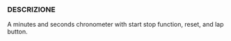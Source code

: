 ### DESCRIZIONE

A minutes and seconds chronometer with start stop function, reset, and lap button. 

